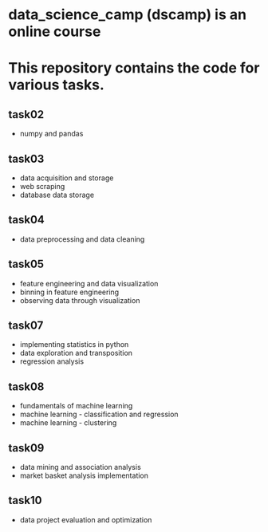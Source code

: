 # data_science_camp (dscamp) is an online course

# This repository contains the code for various tasks.

## task02  
- numpy and pandas 

## task03  
- data acquisition and storage
- web scraping
- database data storage

## task04  
- data preprocessing and data cleaning

## task05 
- feature engineering and data visualization
- binning in feature engineering
- observing data through visualization 

## task07  
- implementing statistics in python
- data exploration and transposition
- regression analysis

## task08  
- fundamentals of machine learning
- machine learning - classification and regression
- machine learning - clustering

## task09  
- data mining and association analysis
- market basket analysis implementation

## task10  
- data project evaluation and optimization
